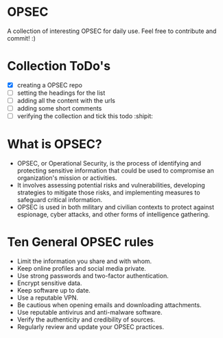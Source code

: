 # OPSEC
A collection of interesting OPSEC for daily use. Feel free to contribute and commit! :)

# Collection ToDo's
- [x] creating a OPSEC repo
- [ ] setting the headings for the list
- [ ] adding all the content with the urls
- [ ] adding some short comments
- [ ] verifying the collection and tick this todo :shipit:

# What is OPSEC?
- OPSEC, or Operational Security, is the process of identifying and protecting sensitive information that could be used to compromise an organization's mission or activities. 
- It involves assessing potential risks and vulnerabilities, developing strategies to mitigate those risks, and implementing measures to safeguard critical information. 
- OPSEC is used in both military and civilian contexts to protect against espionage, cyber attacks, and other forms of intelligence gathering.

# Ten General OPSEC rules
- Limit the information you share and with whom.
- Keep online profiles and social media private.
- Use strong passwords and two-factor authentication.
- Encrypt sensitive data.
- Keep software up to date.
- Use a reputable VPN.
- Be cautious when opening emails and downloading attachments.
- Use reputable antivirus and anti-malware software.
- Verify the authenticity and credibility of sources.
- Regularly review and update your OPSEC practices.

